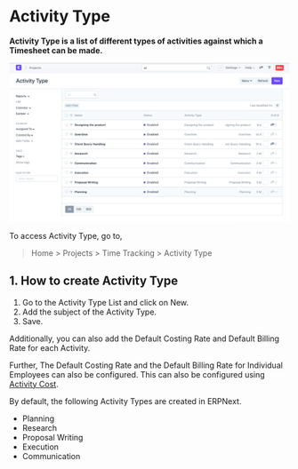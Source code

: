 
# Activity Type



**Activity Type is a list of different types of activities against which a Timesheet can be made.**


![Activity Type](/files/projects-activity-type.png)


To access Activity Type, go to,


> Home > Projects > Time Tracking > Activity Type


## 1. How to create Activity Type


1. Go to the Activity Type List and click on New.
2. Add the subject of the Activity Type.
3. Save.


Additionally, you can also add the Default Costing Rate and Default Billing Rate for each Activity.


Further, The Default Costing Rate and the Default Billing Rate for Individual Employees can also be configured. This can also be configured using [Activity Cost](/docs/en/projects/activity-cost).


By default, the following Activity Types are created in ERPNext.


* Planning
* Research
* Proposal Writing
* Execution
* Communication




